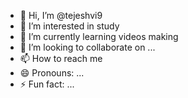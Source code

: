 - 👋 Hi, I’m @tejeshvi9
-  👀 I’m interested in study
- 🌱 I’m currently learning videos making 
- 💞️ I’m looking to collaborate on ...
- 📫 How to reach me 
- 😄 Pronouns: ...
- ⚡ Fun fact: ...

<!---
tejeshvi9/tejeshvi9 is a ✨ special ✨ repository because its `README.md` (this file) appears on your GitHub profile.
You can click the Preview link to take a look at your changes.
--->
